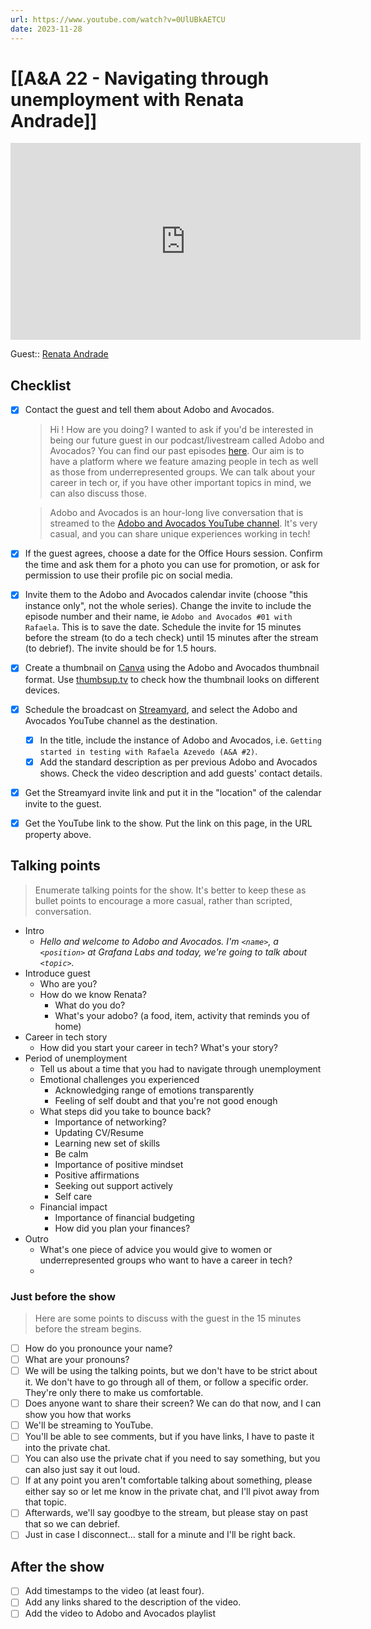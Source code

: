 ```yaml
---
url: https://www.youtube.com/watch?v=0UlUBkAETCU
date: 2023-11-28
---
```

# [[A&A 22 - Navigating through unemployment with Renata Andrade]]

<iframe width="560" height="315" src="https://www.youtube.com/embed/" title="YouTube video player" frameborder="0" allow="accelerometer; autoplay; clipboard-write; encrypted-media; gyroscope; picture-in-picture" allowfullscreen></iframe>

Guest:: [Renata Andrade](https://www.linkedin.com/in/raptatinha/)

## Checklist

- [x] Contact the guest and tell them about Adobo and Avocados.
	> Hi <guest>! How are you doing? I wanted to ask if you'd be interested in being our future guest in our podcast/livestream called Adobo and Avocados? You can find our past episodes [here](https://www.youtube.com/@adoboandavocados/streams). Our aim is to have a platform where we feature amazing people in tech as well as those from underrepresented groups. We can talk about your career in tech or, if you have other important topics in mind, we can also discuss those.

	> Adobo and Avocados is an hour-long live conversation that is streamed to the [Adobo and Avocados YouTube channel](https://youtube.com//@adoboandavocados). It's very casual, and you can share unique experiences working in tech! 
- [x] If the guest agrees, choose a date for the Office Hours session. Confirm the time and ask them for a photo you can use for promotion, or ask for permission to use their profile pic on social media.
- [x] Invite them to the Adobo and Avocados calendar invite (choose "this instance only", not the whole series). Change the invite to include the episode number and their name, ie `Adobo and Avocados #01 with Rafaela`. This is to save the date. Schedule the invite for 15 minutes before the stream (to do a tech check) until 15 minutes after the stream (to debrief). The invite should be for 1.5 hours.
- [x] Create a thumbnail on [Canva](https://canva.com) using the Adobo and Avocados thumbnail format. Use [thumbsup.tv](https://thumbsup.tv) to check how the thumbnail looks on different devices.
- [x] Schedule the broadcast on [Streamyard](https://streamyard.com), and select the Adobo and Avocados YouTube channel as the destination.
	- [x] In the title, include the instance of Adobo and Avocados, i.e. `Getting started in testing with Rafaela Azevedo (A&A #2)`.
	- [x] Add the standard description as per previous Adobo and Avocados shows. Check the video description and add guests' contact details.
- [x] Get the Streamyard invite link and put it in the "location" of the calendar invite to the guest.
- [x] Get the YouTube link to the show. Put the link on this page, in the URL property above.

## Talking points

> Enumerate talking points for the show. It's better to keep these as bullet points to encourage a more casual, rather than scripted, conversation.

- Intro
	- *Hello and welcome to Adobo and Avocados. I'm `<name>`, a `<position>` at Grafana Labs and today, we're going to talk about `<topic>`.*
- Introduce guest
	- Who are you?
  - How do we know Renata?
	- What do you do?
	- What's your adobo? (a food, item, activity that reminds you of home)
- Career in tech story
  - How did you start your career in tech? What's your story?
- Period of unemployment
  - Tell us about a time that you had to navigate through unemployment
  - Emotional challenges you experienced
    - Acknowledging range of emotions transparently
    - Feeling of self doubt and that you're not good enough
  - What steps did you take to bounce back?
    - Importance of networking?
    - Updating CV/Resume
    - Learning new set of skills
    - Be calm
    - Importance of positive mindset
    - Positive affirmations
    - Seeking out support actively
    - Self care 
  - Financial impact
    - Importance of financial budgeting  
    - How did you plan your finances?
- Outro
	- What's one piece of advice you would give to women or underrepresented groups who want to have a career in tech?
	- 

### Just before the show

> Here are some points to discuss with the guest in the 15 minutes before the stream begins.

- [ ] How do you pronounce your name?
- [ ] What are your pronouns?
- [ ] We will be using the talking points, but we don't have to be strict about it. We don't have to go through all of them, or follow a specific order. They're only there to make us comfortable.
- [ ] Does anyone want to share their screen? We can do that now, and I can show you how that works
- [ ] We'll be streaming to YouTube.
- [ ] You'll be able to see comments, but if you have links, I have to paste it into the private chat.
- [ ] You can also use the private chat if you need to say something, but you can also just say it out loud.
- [ ] If at any point you aren't comfortable talking about something, please either say so or let me know in the private chat, and I'll pivot away from that topic.
- [ ] Afterwards, we'll say goodbye to the stream, but please stay on past that so we can debrief.
- [ ] Just in case I disconnect... stall for a minute and I'll be right back.

## After the show

- [ ] Add timestamps to the video (at least four).
- [ ] Add any links shared to the description of the video.
- [ ] Add the video to Adobo and Avocados playlist